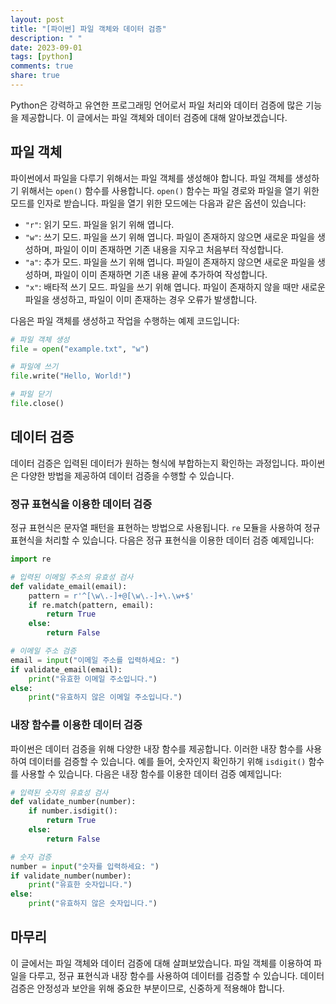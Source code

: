 ```yaml
---
layout: post
title: "[파이썬] 파일 객체와 데이터 검증"
description: " "
date: 2023-09-01
tags: [python]
comments: true
share: true
---
```


Python은 강력하고 유연한 프로그래밍 언어로서 파일 처리와 데이터 검증에 많은 기능을 제공합니다. 이 글에서는 파일 객체와 데이터 검증에 대해 알아보겠습니다.

## 파일 객체

파이썬에서 파일을 다루기 위해서는 파일 객체를 생성해야 합니다. 파일 객체를 생성하기 위해서는 `open()` 함수를 사용합니다. `open()` 함수는 파일 경로와 파일을 열기 위한 모드를 인자로 받습니다. 파일을 열기 위한 모드에는 다음과 같은 옵션이 있습니다:

- `"r"`: 읽기 모드. 파일을 읽기 위해 엽니다.
- `"w"`: 쓰기 모드. 파일을 쓰기 위해 엽니다. 파일이 존재하지 않으면 새로운 파일을 생성하며, 파일이 이미 존재하면 기존 내용을 지우고 처음부터 작성합니다.
- `"a"`: 추가 모드. 파일을 쓰기 위해 엽니다. 파일이 존재하지 않으면 새로운 파일을 생성하며, 파일이 이미 존재하면 기존 내용 끝에 추가하여 작성합니다.
- `"x"`: 배타적 쓰기 모드. 파일을 쓰기 위해 엽니다. 파일이 존재하지 않을 때만 새로운 파일을 생성하고, 파일이 이미 존재하는 경우 오류가 발생합니다.

다음은 파일 객체를 생성하고 작업을 수행하는 예제 코드입니다:

```python
# 파일 객체 생성
file = open("example.txt", "w")

# 파일에 쓰기
file.write("Hello, World!")

# 파일 닫기
file.close()
```

## 데이터 검증

데이터 검증은 입력된 데이터가 원하는 형식에 부합하는지 확인하는 과정입니다. 파이썬은 다양한 방법을 제공하여 데이터 검증을 수행할 수 있습니다.

### 정규 표현식을 이용한 데이터 검증

정규 표현식은 문자열 패턴을 표현하는 방법으로 사용됩니다. `re` 모듈을 사용하여 정규 표현식을 처리할 수 있습니다. 다음은 정규 표현식을 이용한 데이터 검증 예제입니다:

```python
import re

# 입력된 이메일 주소의 유효성 검사
def validate_email(email):
    pattern = r'^[\w\.-]+@[\w\.-]+\.\w+$'
    if re.match(pattern, email):
        return True
    else:
        return False

# 이메일 주소 검증
email = input("이메일 주소를 입력하세요: ")
if validate_email(email):
    print("유효한 이메일 주소입니다.")
else:
    print("유효하지 않은 이메일 주소입니다.")
```

### 내장 함수를 이용한 데이터 검증

파이썬은 데이터 검증을 위해 다양한 내장 함수를 제공합니다. 이러한 내장 함수를 사용하여 데이터를 검증할 수 있습니다. 예를 들어, 숫자인지 확인하기 위해 `isdigit()` 함수를 사용할 수 있습니다. 다음은 내장 함수를 이용한 데이터 검증 예제입니다:

```python
# 입력된 숫자의 유효성 검사
def validate_number(number):
    if number.isdigit():
        return True
    else:
        return False

# 숫자 검증
number = input("숫자를 입력하세요: ")
if validate_number(number):
    print("유효한 숫자입니다.")
else:
    print("유효하지 않은 숫자입니다.")
```

## 마무리

이 글에서는 파일 객체와 데이터 검증에 대해 살펴보았습니다. 파일 객체를 이용하여 파일을 다루고, 정규 표현식과 내장 함수를 사용하여 데이터를 검증할 수 있습니다. 데이터 검증은 안정성과 보안을 위해 중요한 부분이므로, 신중하게 적용해야 합니다.